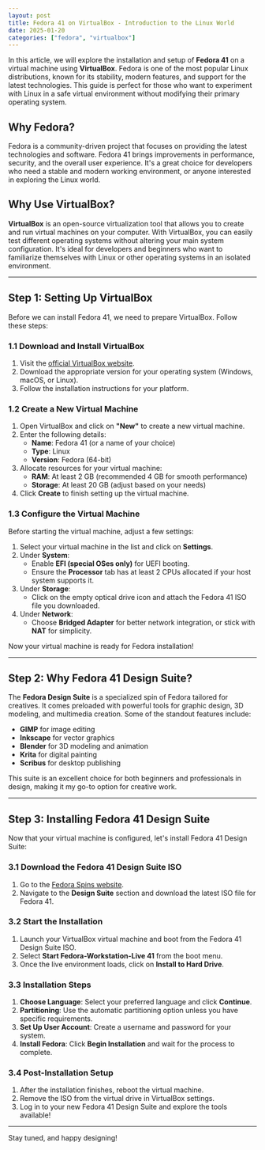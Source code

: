 ```yaml
---
layout: post
title: Fedora 41 on VirtualBox - Introduction to the Linux World
date: 2025-01-20
categories: ["fedora", "virtualbox"]
---
```


In this article, we will explore the installation and setup of **Fedora 41** on a virtual machine using **VirtualBox**. Fedora is one of the most popular Linux distributions, known for its stability, modern features, and support for the latest technologies. This guide is perfect for those who want to experiment with Linux in a safe virtual environment without modifying their primary operating system.

## Why Fedora?

Fedora is a community-driven project that focuses on providing the latest technologies and software. Fedora 41 brings improvements in performance, security, and the overall user experience. It's a great choice for developers who need a stable and modern working environment, or anyone interested in exploring the Linux world.

## Why Use VirtualBox?

**VirtualBox** is an open-source virtualization tool that allows you to create and run virtual machines on your computer. With VirtualBox, you can easily test different operating systems without altering your main system configuration. It's ideal for developers and beginners who want to familiarize themselves with Linux or other operating systems in an isolated environment.

---

## Step 1: Setting Up VirtualBox

Before we can install Fedora 41, we need to prepare VirtualBox. Follow these steps:

### 1.1 Download and Install VirtualBox
1. Visit the [official VirtualBox website](https://www.virtualbox.org/).
2. Download the appropriate version for your operating system (Windows, macOS, or Linux).
3. Follow the installation instructions for your platform.

### 1.2 Create a New Virtual Machine
1. Open VirtualBox and click on **"New"** to create a new virtual machine.
2. Enter the following details:
   - **Name**: Fedora 41 (or a name of your choice)
   - **Type**: Linux
   - **Version**: Fedora (64-bit)
3. Allocate resources for your virtual machine:
   - **RAM**: At least 2 GB (recommended 4 GB for smooth performance)
   - **Storage**: At least 20 GB (adjust based on your needs)
4. Click **Create** to finish setting up the virtual machine.

### 1.3 Configure the Virtual Machine
Before starting the virtual machine, adjust a few settings:
1. Select your virtual machine in the list and click on **Settings**.
2. Under **System**:
   - Enable **EFI (special OSes only)** for UEFI booting.
   - Ensure the **Processor** tab has at least 2 CPUs allocated if your host system supports it.
3. Under **Storage**:
   - Click on the empty optical drive icon and attach the Fedora 41 ISO file you downloaded.
4. Under **Network**:
   - Choose **Bridged Adapter** for better network integration, or stick with **NAT** for simplicity.

Now your virtual machine is ready for Fedora installation!

---

## Step 2: Why Fedora 41 Design Suite?

The **Fedora Design Suite** is a specialized spin of Fedora tailored for creatives. It comes preloaded with powerful tools for graphic design, 3D modeling, and multimedia creation. Some of the standout features include:
- **GIMP** for image editing
- **Inkscape** for vector graphics
- **Blender** for 3D modeling and animation
- **Krita** for digital painting
- **Scribus** for desktop publishing

This suite is an excellent choice for both beginners and professionals in design, making it my go-to option for creative work.

---

## Step 3: Installing Fedora 41 Design Suite

Now that your virtual machine is configured, let's install Fedora 41 Design Suite:

### 3.1 Download the Fedora 41 Design Suite ISO
1. Go to the [Fedora Spins website](https://spins.fedoraproject.org/).
2. Navigate to the **Design Suite** section and download the latest ISO file for Fedora 41.

### 3.2 Start the Installation
1. Launch your VirtualBox virtual machine and boot from the Fedora 41 Design Suite ISO.
2. Select **Start Fedora-Workstation-Live 41** from the boot menu.
3. Once the live environment loads, click on **Install to Hard Drive**.

### 3.3 Installation Steps
1. **Choose Language**: Select your preferred language and click **Continue**.
2. **Partitioning**: Use the automatic partitioning option unless you have specific requirements.
3. **Set Up User Account**: Create a username and password for your system.
4. **Install Fedora**: Click **Begin Installation** and wait for the process to complete.

### 3.4 Post-Installation Setup
1. After the installation finishes, reboot the virtual machine.
2. Remove the ISO from the virtual drive in VirtualBox settings.
3. Log in to your new Fedora 41 Design Suite and explore the tools available!

---

Stay tuned, and happy designing!

